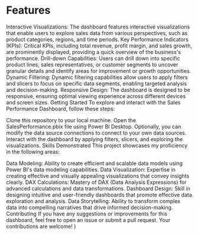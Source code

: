  # Features
Interactive Visualizations: The dashboard features interactive visualizations that enable users to explore sales data from various perspectives, such as product categories, regions, and time periods.
Key Performance Indicators (KPIs): Critical KPIs, including total revenue, profit margin, and sales growth, are prominently displayed, providing a quick overview of the business's performance.
Drill-down Capabilities: Users can drill down into specific product lines, sales representatives, or customer segments to uncover granular details and identify areas for improvement or growth opportunities.
Dynamic Filtering: Dynamic filtering capabilities allow users to apply filters and slicers to focus on specific data segments, enabling targeted analysis and decision-making.
Responsive Design: The dashboard is designed to be responsive, ensuring optimal viewing experience across different devices and screen sizes.
Getting Started
To explore and interact with the Sales Performance Dashboard, follow these steps:

Clone this repository to your local machine.
Open the SalesPerformance.pbix file using Power BI Desktop.
Optionally, you can modify the data source connections to connect to your own data sources.
Interact with the dashboard by applying filters, slicers, and exploring the visualizations.
Skills Demonstrated
This project showcases my proficiency in the following areas:

Data Modeling: Ability to create efficient and scalable data models using Power BI's data modeling capabilities.
Data Visualization: Expertise in creating effective and visually appealing visualizations that convey insights clearly.
DAX Calculations: Mastery of DAX (Data Analysis Expressions) for advanced calculations and data transformations.
Dashboard Design: Skill in designing intuitive and user-friendly dashboards that promote effective data exploration and analysis.
Data Storytelling: Ability to transform complex data into compelling narratives that drive informed decision-making.
Contributing
If you have any suggestions or improvements for this dashboard, feel free to open an issue or submit a pull request. Your contributions are welcome! )

